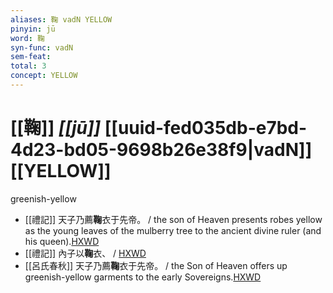 ```yaml
---
aliases: 鞠 vadN YELLOW
pinyin: jū
word: 鞠
syn-func: vadN
sem-feat: 
total: 3
concept: YELLOW 
---
```

# [[鞠]] *[[jū]]*  [[uuid-fed035db-e7bd-4d23-bd05-9698b26e38f9|vadN]] [[YELLOW]]
greenish-yellow
 - [[禮記]] 天子乃薦**鞠**衣于先帝。 / the son of Heaven presents robes yellow as the young leaves of the mulberry tree to the ancient divine ruler (and his queen).[HXWD](https://hxwd.org/textview.html?location=KR1d0052_tls_006-26a.3)
 - [[禮記]] 內子以**鞠**衣、 / [HXWD](https://hxwd.org/textview.html?location=KR1d0052_tls_020-5a.25)
 - [[呂氏春秋]] 天子乃薦**鞠**衣于先帝。 / the Son of Heaven offers up greenish-yellow garments to the early Sovereigns.[HXWD](https://hxwd.org/textview.html?location=KR3j0009_tls_003-3a.3)